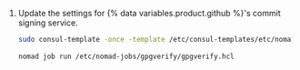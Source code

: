 1. Update the settings for {% data variables.product.github %}'s commit signing service.

   ```bash copy
   sudo consul-template -once -template /etc/consul-templates/etc/nomad-jobs/gpgverify/gpgverify.hcl.ctmpl:/etc/nomad-jobs/gpgverify/gpgverify.hcl
    
   nomad job run /etc/nomad-jobs/gpgverify/gpgverify.hcl
   ```
